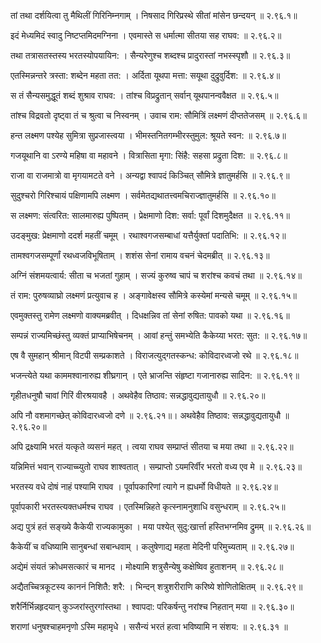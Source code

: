 तां तथा दर्शयित्वा तु मैथिलीं गिरिनिम्नगाम् ।
निषसाद गिरिप्रस्थे सीतां मांसेन छन्दयन् ॥ २.९६.१॥

इदं मेध्यमिदं स्वादु निष्टप्तमिदमग्निना ।
एवमास्ते स धर्मात्मा सीतया सह राघव: ॥ २.९६.२॥

तथा तत्रासतस्तस्य भरतस्योपयायिन: ।
सैन्यरेणुश्च शब्दश्च प्रादुरास्तां नभस्स्पृशौ ॥ २.९६.३॥

एतस्मिन्नन्तरे त्रस्ता: शब्देन महता तत: ।
अर्दिता यूथपा मत्ता: सयूथा दुद्रुवुर्दिश: ॥ २.९६.४॥

स तं सैन्यसमुद्धूतं शब्दं शुश्राव राघव: ।
तांश्च विप्रद्रुतान् सर्वान् यूथपानन्ववैक्षत ॥ २.९६.५॥

तांश्च विद्रवतो दृष्ट्वा तं च श्रुत्वा च निस्वनम् ।
उवाच राम: सौमित्रिं लक्ष्मणं दीप्ततेजसम् ॥ २.९६.६॥

हन्त लक्ष्मण पश्येह सुमित्रा सुप्रजास्त्वया ।
भीमस्तनितगम्भीरस्तुमुल: श्रूयते स्वन: ॥ २.९६.७॥

गजयूथानि वा ऽरण्ये महिषा वा महावने ।
वित्रासिता मृगा: सिंहै: सहसा प्रद्रुता दिश: ॥ २.९६.८॥

राजा वा राजमात्रो वा मृगयामटते वने ।
अन्यद्वा श्वापदं किञ्चित् सौमित्रे ज्ञातुमर्हसि ॥ २.९६.९॥

सुदुश्चरो गिरिश्चायं पक्षिणामपि लक्ष्मण ।
सर्वमेतद्यथातत्त्वमचिराज्ज्ञातुमर्हसि ॥ २.९६.१०॥

स लक्ष्मण: संत्वरित: सालमारुह्य पुष्पितम् ।
प्रेक्षमाणो दिश: सर्वा: पूर्वां दिशमुदैक्षत ॥ २.९६.११॥

उदङ्मुख: प्रेक्षमाणो ददर्श महतीं चमूम् ।
रथाश्वगजसम्बाधां यत्तैर्युक्तां पदातिभि: ॥ २.९६.१२॥

तामश्वगजसम्पूर्णां रथध्वजविभूषिताम् ।
शशंस सेनां रामाय वचनं चेदमब्रीत् ॥ २.९६.१३॥

अग्निं संशमयत्वार्य: सीता च भजतां गुहाम् ।
सज्यं कुरुष्व चापं च शरांश्च कवचं तथा ॥ २.९६.१४॥

तं राम: पुरुषव्याघ्रो लक्ष्मणं प्रत्युवाच ह ।
अङ्गावेक्षस्व सौमित्रे कस्येमां मन्यसे चमूम् ॥ २.९६.१५॥

एवमुक्तस्तु रामेण लक्ष्मणो वाक्यमब्रवीत् ।
दिधक्षन्निव तां सेनां रुषित: पावको यथा ॥ २.९६.१६॥

सम्पन्नं राज्यमिच्छंस्तु व्यक्तं प्राप्याभिषेचनम् ।
आवां हन्तुं समभ्येति कैकेय्या भरत: सुत: ॥ २.९६.१७॥

एष वै सुमहान् श्रीमान् विटपी सम्प्रकाशते ।
विराजत्युद्गतस्कन्ध: कोविदारध्वजो रथे ॥ २.९६.१८॥

भजन्त्येते यथा काममश्वानारुह्य शीघ्रगान् ।
एते भ्राजन्ति संहृष्टा गजानारुह्य सादिन: ॥ २.९६.१९॥

गृहीतधनुषौ चावां गिरिं वीरश्रयावहै ।
अथवेहैव तिष्ठाव: सन्नद्धावुद्यतायुधौ ॥ २.९६.२०॥

अपि नौ वशमागच्छेत् कोविदारध्वजो दणे ॥ २.९६.२१॥।
अथवेहैव तिष्ठाव: सन्नद्धावुद्यतायुधौ ॥ २.९६.२०॥

अपि द्रक्ष्यामि भरतं यत्कृते व्यसनं महत् ।
त्वया राघव सम्प्राप्तं सीतया च मया तथा ॥ २.९६.२२॥

यन्निमित्तं भवान् राज्याच्च्युतो राघव शाश्वतात् ।
सम्प्राप्तो ऽयमरिर्वीर भरतो वध्य एव मे ॥ २.९६.२३॥

भरतस्य वधे दोषं नाहं पश्यामि राघव ।
पूर्वापकारिणां त्यागे न ह्यधर्मो विधीयते ॥ २.९६.२४॥

पूर्वापकारी भरतस्त्यक्तधर्मश्च राघव ।
एतस्मिन्निहते कृत्स्नामनुशाधि वसुन्धराम् ॥ २.९६.२५॥

अद्य पुत्रं हतं सङ्ख्ये कैकेयी राज्यकामुका ।
मया पश्येत् सुदु:खार्त्ता हस्तिभग्नमिव द्रुमम् ॥ २.९६.२६॥

कैकेयीं च वधिष्यामि सानुबन्धां सबान्धवाम् ।
कलुषेणाद्य महता मेदिनी परिमुच्यताम् ॥ २.९६.२७॥

अद्येमं संयतं क्रोधमसत्कारं च मानद ।
मोक्ष्यामि शत्रुसैन्येषु कक्षेष्विव हुताशनम् ॥ २.९६.२८॥

अद्यैतच्चित्रकूटस्य काननं निशितै: शरै: ।
भिन्दन् शत्रुशरीराणि करिष्ये शोणितोक्षितम् ॥ २.९६.२९॥

शरैर्निर्भिन्नहृदयान् कुञ्जरांस्तुरगांस्तथा ।
श्वापदा: परिकर्षन्तु नरांश्च निहतान् मया ॥ २.९६.३०॥

शराणां धनुषश्चाहमनृणो ऽस्मि महामृधे ।
ससैन्यं भरतं हत्वा भविष्यामि न संशय: ॥ २.९६.३१ ॥

